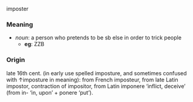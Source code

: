 imposter
### Meaning
+ _noun_: a person who pretends to be sb else in order to trick people
    + __eg__: ZZB

### Origin

late 16th cent. (in early use spelled imposture, and sometimes confused with ↑imposture in meaning): from French imposteur, from late Latin impostor, contraction of impositor, from Latin imponere ‘inflict, deceive’ (from in- ‘in, upon’ + ponere ‘put’).

